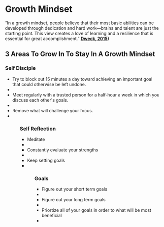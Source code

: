 # Growth Mindset

“In a growth mindset, people believe that their most basic abilities can be developed through dedication and hard work—brains and talent are just the starting point. This view creates a love of learning and a resilience that is essential for great accomplishment.” **[Dweck, 2015](https://www.renaissance.com/edword/growth-mindset/#:~:text=Growth%20mindset%3A%20%E2%80%9CIn%20a%20growth,Dweck%2C%202015))**

## 3 Areas To Grow In To Stay In A Growth Mindset

### Self Disciple

<ul>
<li>Try to block out 15 minutes a day toward achieving an important goal that could otherwise be left undone.<li>
<li>Meet regularly with a trusted person for a half-hour a week in which you discuss each other's goals.<li>
<li>Remove what will challenge your focus.<li>
<ul>

### Self Reflection

<ul>
<li>Meditate<li>
<li>Constantly evaluate your strengths<li>
<li>Keep setting goals<li>
<ul>

### Goals

<ul>
<li>Figure out your short term goals<li>
<li>Figure out your long term goals<li>
<li>Priortize all of your goals in order to what will be most beneficial<li>
<ul>

